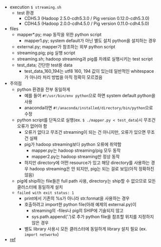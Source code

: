 * execution `$ streaming.sh`
  * test 환경
    * CDH5.3 (Hadoop 2.5.0-cdh5.3.0 / Pig version 0.12.0-cdh5.3.0)
    * CDH4.5 (Hadoop 2.0.0-cdh4.5.0 / Pig version 0.11.0-cdh4.5.0)
* files
  * mapper*.py; map 동작을 위한 python script
    * mapper1.py; system default가 아닌 별도 설치 python을 설치하는 경우
  * external.py; mapper가 참조하는 외부 python script
  * streaming.pig; pig 실행 script
  * streaming.sh; hadoop streaming과 pig를 차례로 실행시키는 test script
  * test_data; 간단한 test용 data
    * test_data_160_194는 utf8 160, 194 값이 있는데 일반적인 whitespace가 아니라 처리 방법을 아직 정확히 모르겠음
* 주의점
  * python 환경을 전부 동일하게
    * 예를 들어 `#!/usr/bin/env python`으로 하면 system default python을 사용
    * anaconda라면 `#!/anaconda/installed/directory/bin/python`으로 수정
  * python script를 단독으로 실행(ex. `$ ./mapper.py < test_data`)시 무조건 오류가 없어야 함
    * 오류가 없다고 무조건 streaming이 되는 건 아니지만, 오류가 있으면 무조건 실패
    * pig가 hadoop streaming보다 python 오류에 취약함
      * mapper.py는 hadoop streaming/pig 모두 동작
      * mapper2.py는 hadoop streaming만 정상 동작
    * 하지만 directory에 어떤 resource가 있고 해당 directory를 사용하는 경우 hadoop streaming은 안 되지만, pig는 되는 걸로 보임(아직 정확하진 않음)
  * pig에 ship하는 file들은 full path 사용, directory는 ship할 수 없으므로 모든 클러스터에 동일하게 설치
  * `failed with exit status: 1`
    * print에서 기존의 %s가 아니라 str.format을 사용하는 경우
    * 호출하려고 import한 python file(아래 예제의 external.py)이
      * streaming의 -files나 pig의 SHIP에 기술되지 않고
      * sys.path.append('.')로 추가 python file을 참조할 위치를 지정하지 않은 경우
    * 별도 library 사용시 모든 클러스터에 동일하게 library 설치 필요 (ex. `import networkx`)
* [ref](http://www.michael-noll.com/tutorials/writing-an-hadoop-mapreduce-program-in-python/)
